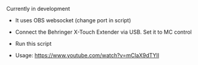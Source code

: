 Currently in development

- It uses OBS websocket (change port in script)
- Connect the Behringer X-Touch Extender via USB. Set it to MC control
- Run this script

- Usage:
https://www.youtube.com/watch?v=mClaX9dTYlI
